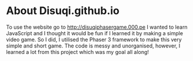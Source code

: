 # About Disuqi.github.io
To use the website go to http://disuqiphasergame.000.pe
I wanted to learn JavaScript and I thought it would be fun if I learned it by making a simple video game. So I did, I utilised the Phaser 3 framework to make this very simple and short game. The code is messy and unorganised, however, I learned a lot from this project which was my goal all along!
